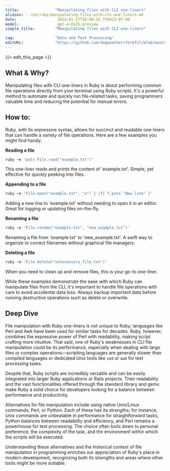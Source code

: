 ```yaml
---
title:                "Manipulating files with CLI one-liners"
aliases: - /en/ruby/manipulating-files-with-cli-one-liners.md
date:                  2024-01-27T16:09:55.739923-07:00
model:                 gpt-4-0125-preview
simple_title:         "Manipulating files with CLI one-liners"

tag:                  "Data and Text Processing"
editURL:              "https://github.com/dogweather/forkful/blob/master/content/en/ruby/manipulating-files-with-cli-one-liners.md"
---
```


{{< edit_this_page >}}

## What & Why?

Manipulating files with CLI one-liners in Ruby is about performing common file operations directly from your terminal using Ruby scripts. It's a powerful method to automate and quickly run file-related tasks, saving programmers valuable time and reducing the potential for manual errors.

## How to:

Ruby, with its expressive syntax, allows for succinct and readable one-liners that can handle a variety of file operations. Here are a few examples you might find handy:

**Reading a file**

```ruby
ruby -e 'puts File.read("example.txt")'
```

This one-liner reads and prints the content of 'example.txt'. Simple, yet effective for quickly peeking into files.

**Appending to a file**

```ruby
ruby -e 'File.open("example.txt", "a") { |f| f.puts "New line" }'
```

Adding a new line to 'example.txt' without needing to open it in an editor. Great for logging or updating files on-the-fly.

**Renaming a file**

```ruby
ruby -e 'File.rename("example.txt", "new_example.txt")'
```

Renaming a file from 'example.txt' to 'new_example.txt'. A swift way to organize or correct filenames without graphical file managers.

**Deleting a file**

```ruby
ruby -e 'File.delete("unnecessary_file.txt")'
```

When you need to clean up and remove files, this is your go-to one-liner.

While these examples demonstrate the ease with which Ruby can manipulate files from the CLI, it's important to handle file operations with care to avoid accidental data loss. Always backup important data before running destructive operations such as delete or overwrite.

## Deep Dive

File manipulation with Ruby one-liners is not unique to Ruby; languages like Perl and Awk have been used for similar tasks for decades. Ruby, however, combines the expressive power of Perl with readability, making script crafting more intuitive. That said, one of Ruby's weaknesses in CLI file manipulation could be its performance, especially when dealing with large files or complex operations—scripting languages are generally slower than compiled languages or dedicated Unix tools like `sed` or `awk` for text processing tasks.

Despite that, Ruby scripts are incredibly versatile and can be easily integrated into larger Ruby applications or Rails projects. Their readability and the vast functionalities offered through the standard library and gems make Ruby a solid choice for developers looking for a balance between performance and productivity.

Alternatives for file manipulation include using native Unix/Linux commands, Perl, or Python. Each of these has its strengths; for instance, Unix commands are unbeatable in performance for straightforward tasks, Python balances between readability and efficiency, and Perl remains a powerhouse for text processing. The choice often boils down to personal preference, the complexity of the task, and the environment within which the scripts will be executed.

Understanding these alternatives and the historical context of file manipulation in programming enriches our appreciation of Ruby's place in modern development, recognizing both its strengths and areas where other tools might be more suitable.
